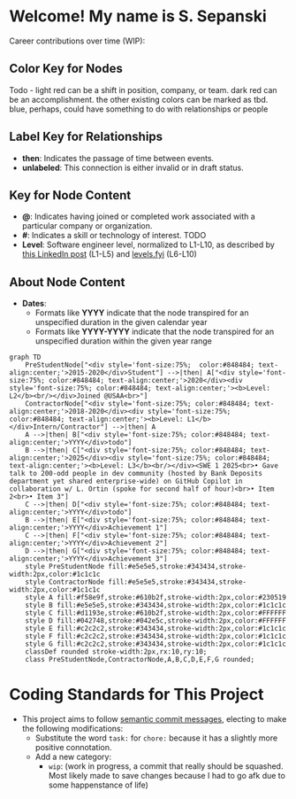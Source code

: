 # Welcome! My name is S. Sepanski

Career contributions over time (WIP):

## Color Key for Nodes

Todo - light red can be a shift in position, company, or team. dark red can be an accomplishment. the other existing colors can be marked as tbd. blue, perhaps, could have something to do with relationships or people

## Label Key for Relationships

- **then**: Indicates the passage of time between events.
- **unlabeled**: This connection is either invalid or in draft status.

## Key for Node Content

- **@**: Indicates having joined or completed work associated with a particular company or organization.
- **#**: Indicates a skill or technology of interest. TODO
- **Level**: Software engineer level, normalized to L1-L10, as described by [this LinkedIn post](https://www.linkedin.com/pulse/understanding-software-engineer-levels-from-entry-level-senior-pke9c/) (L1-L5) and [levels.fyi](https://www.levels.fyi/blog/swe-level-framework.html) (L6-L10)

## About Node Content

- **Dates**:
  - Formats like **YYYY** indicate that the node transpired for an unspecified duration in the given calendar year
  - Formats like **YYYY-YYYY** indicate that the node transpired for an unspecified duration within the given year range

```mermaid
graph TD
    PreStudentNode["<div style='font-size:75%;  color:#848484; text-align:center;'>2015-2020</div>Student"] -->|then| A["<div style='font-size:75%; color:#848484; text-align:center;'>2020</div><div style='font-size:75%; color:#848484; text-align:center;'><b>Level: L2</b><br/></div>Joined @USAA<br>"]
    ContractorNode["<div style='font-size:75%; color:#848484; text-align:center;'>2018-2020</div><div style='font-size:75%; color:#848484; text-align:center;'><b>Level: L1</b></div>Intern/Contractor"] -->|then| A
    A -->|then| B["<div style='font-size:75%; color:#848484; text-align:center;'>YYYY</div>todo"]
    B -->|then| C["<div style='font-size:75%; color:#848484; text-align:center;'>2025</div><div style='font-size:75%; color:#848484; text-align:center;'><b>Level: L3</b><br/></div><SWE 1 2025<br>• Gave talk to 200-odd people in dev community (hosted by Bank Deposits department yet shared enterprise-wide) on GitHub Copilot in collaboration w/ L. Ortin (spoke for second half of hour)<br>• Item 2<br>• Item 3"]
    C -->|then| D["<div style='font-size:75%; color:#848484; text-align:center;'>YYYY</div>todo"]
    B -->|then| E["<div style='font-size:75%; color:#848484; text-align:center;'>YYYY</div>Achievement 1"]
    C -->|then| F["<div style='font-size:75%; color:#848484; text-align:center;'>YYYY</div>Achievement 2"]
    D -->|then| G["<div style='font-size:75%; color:#848484; text-align:center;'>YYYY</div>Achievement 3"]
    style PreStudentNode fill:#e5e5e5,stroke:#343434,stroke-width:2px,color:#1c1c1c
    style ContractorNode fill:#e5e5e5,stroke:#343434,stroke-width:2px,color:#1c1c1c
    style A fill:#f58e9f,stroke:#610b2f,stroke-width:2px,color:#230519
    style B fill:#e5e5e5,stroke:#343434,stroke-width:2px,color:#1c1c1c
    style C fill:#d1193e,stroke:#610b2f,stroke-width:2px,color:#FFFFFF
    style D fill:#042748,stroke:#042e5c,stroke-width:2px,color:#FFFFFF
    style E fill:#c2c2c2,stroke:#343434,stroke-width:2px,color:#1c1c1c
    style F fill:#c2c2c2,stroke:#343434,stroke-width:2px,color:#1c1c1c
    style G fill:#c2c2c2,stroke:#343434,stroke-width:2px,color:#1c1c1c
    classDef rounded stroke-width:2px,rx:10,ry:10;
    class PreStudentNode,ContractorNode,A,B,C,D,E,F,G rounded;
```

# Coding Standards for This Project

- This project aims to follow [semantic commit messages](https://gist.github.com/joshbuchea/6f47e86d2510bce28f8e7f42ae84c716), electing to make the following modifications:
  - Substitute the word `task:` for `chore:` because it has a slightly more positive connotation.
  - Add a new category:
    - `wip`: (work in progress, a commit that really should be squashed. Most likely made to save changes because I had to go afk due to some happenstance of life)
